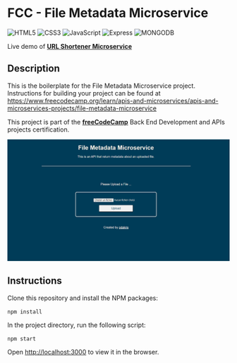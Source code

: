 # FCC - File Metadata Microservice

![HTML5](https://img.shields.io/badge/html5-%23E34F26.svg?style=for-the-badge&logo=html5&logoColor=white)
![CSS3](https://img.shields.io/badge/css3-%231572B6.svg?style=for-the-badge&logo=css3&logoColor=white)
![JavaScript](https://img.shields.io/badge/javascript-%23323330.svg?style=for-the-badge&logo=javascript&logoColor=%23F7DF1E)
![Express](https://img.shields.io/badge/Express%20js-000000?style=for-the-badge&logo=express&logoColor=white)
![MONGODB](https://img.shields.io/badge/MongoDB-4EA94B?style=for-the-badge&logo=mongodb&logoColor=white)

Live demo of **[URL Shortener Microservice](https://boilerplate-project-filemetadata.odakris.repl.co/)**

## Description

This is the boilerplate for the File Metadata Microservice project. Instructions for building your project can be found at https://www.freecodecamp.org/learn/apis-and-microservices/apis-and-microservices-projects/file-metadata-microservice

This project is part of the **[freeCodeCamp](https://www.freecodecamp.org/learn/back-end-development-and-apis)** Back End Development and APIs projects certification.

<p align="center">
  <img src="./client/public/images/file-metadata-microservice.png">
</p>

## Instructions

Clone this repository and install the NPM packages:

```
npm install
```

In the project directory, run the following script:

```
npm start
```

Open [http://localhost:3000](http://localhost:3000) to view it in the browser.
